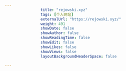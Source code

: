 ---
                title: "rejowski.xyz"
                tags: [个人网站]
                externalUrl: "https://rejowski.xyz/"
                weight: 491
                showDate: false
                showAuthor: false
                showReadingTime: false
                showEdit: false
                showLikes: false
                showViews: false
                layoutBackgroundHeaderSpace: false
                ---

